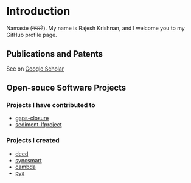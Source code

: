 # Introduction

Namaste (नमस्ते). My name is Rajesh Krishnan, and I welcome you to my GitHub profile page.

## Publications and Patents
See on [Google Scholar](https://scholar.google.com/citations?hl=en&user=aMfW5dMAAAAJ&pagesize=100&sortby=pubdate)

## Open-souce Software Projects
### Projects I have contributed to
 * [gaps-closure](https://gaps-closure.github.io)
 * [sediment-lfproject](https://sediment-lfproject.github.io)

### Projects I created
 * [deed](https://rajesh-krishnan.github.io/deed)
 * [syncsmart](https://rajesh-krishnan.github.io/syncsmart)
 * [cambda](https://rajesh-krishnan.github.io/cambda)
 * [pys](https://rajesh-krishnan.github.io/pys)


